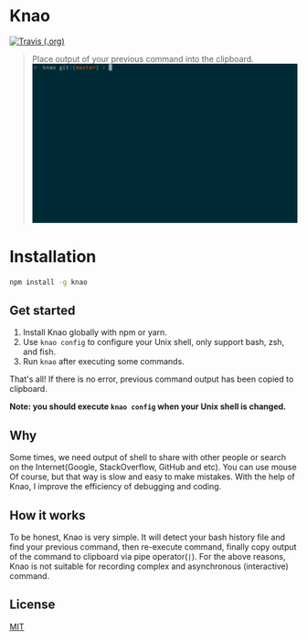 # Knao 
[![Travis (.org)](https://img.shields.io/travis/chunqiuyiyu/knao.svg?style=flat-square)](https://travis-ci.org/chunqiuyiyu/knao)
> Place output of your previous command into the clipboard.
![Preview](/preview.gif)

# Installation
```bash
npm install -g knao
```

## Get started
1. Install Knao globally with npm or yarn.
2. Use `knao config` to configure your Unix shell, only support bash, zsh, and fish.
3. Run `knao` after executing some commands. 

That's all! If there is no error, previous command output has been copied to clipboard.

**Note: you should execute `knao config` when your Unix shell is changed.**

## Why
Some times, we need output of shell to share with other people or search on the Internet(Google, StackOverflow, GitHub and etc). You can use mouse Of course, but that way is slow and easy to make mistakes. With the help of Knao, I improve the efficiency of debugging and coding.

## How it works
To be honest, Knao is very simple. It will detect your bash history file and find your previous command, then re-execute command, finally copy output of the command to clipboard via pipe operator(`|`). For the above reasons, Knao is not suitable for recording complex and asynchronous (interactive) command.

## License
[MIT](/LICENSE)
